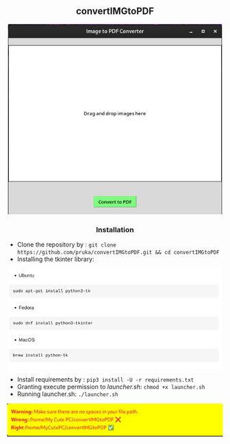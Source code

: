 <h2 align="center">
convertIMGtoPDF
</h2>
<p align="center">
<img src="./readmeTools/appImage.png" alt="Alternatif Metin" width="500"/>
</p>
<h3 align="center">
Installation
</h3>


- Clone the repository by :
`git clone https://github.com/pruka/convertIMGtoPDF.git && cd convertIMGtoPDF`
- Installing the tkinter library:
<p align="center">
<img src="./readmeTools/tkinterinstallation.png" />

- Install requirements by :
`pip3 install -U -r requirements.txt`
- Granting execute permission to <i>launcher.sh</i>:
`chmod +x launcher.sh`
- Running launcher.sh:
`./launcher.sh`

<p align="center">
<img src="./readmeTools/warning.png"/>
</p>